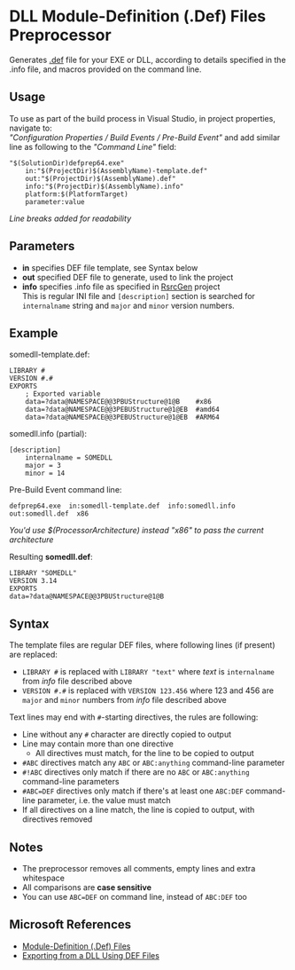 # DLL Module-Definition (.Def) Files Preprocessor

Generates [.def](https://learn.microsoft.com/en-us/cpp/build/reference/module-definition-dot-def-files?view=msvc-170) file for your EXE or DLL,
according to details specified in the .info file, and macros provided on the command line.

## Usage

To use as part of the build process in Visual Studio, in project properties, navigate to:  
*"Configuration Properties / Build Events / Pre-Build Event"* and add similar line as following to the *"Command Line"* field:

    "$(SolutionDir)defprep64.exe"
        in:"$(ProjectDir)$(AssemblyName)-template.def"
        out:"$(ProjectDir)$(AssemblyName).def"
        info:"$(ProjectDir)$(AssemblyName).info"
        platform:$(PlatformTarget)
        parameter:value

*Line breaks added for readability*

## Parameters

* **in** specifies DEF file template, see Syntax below
* **out** specified DEF file to generate, used to link the project
* **info** specifies .info file as specified in [RsrcGen](https://github.com/tringi/rsrcgen) project  
  This is regular INI file and `[description]` section is searched for `internalname` string and `major` and `minor` version numbers.

## Example

somedll-template.def:

    LIBRARY #
    VERSION #.#
    EXPORTS
        ; Exported variable
        data=?data@NAMESPACE@@3PBUStructure@1@B    #x86
        data=?data@NAMESPACE@@3PEBUStructure@1@EB  #amd64
        data=?data@NAMESPACE@@3PEBUStructure@1@EB  #ARM64

somedll.info (partial):

    [description]
        internalname = SOMEDLL
        major = 3
        minor = 14

Pre-Build Event command line:

    defprep64.exe  in:somedll-template.def  info:somedll.info  out:somedll.def  x86

*You'd use $(ProcessorArchitecture) instead "x86" to pass the current architecture*

Resulting **somedll.def**:

    LIBRARY "SOMEDLL"
    VERSION 3.14
    EXPORTS
    data=?data@NAMESPACE@@3PBUStructure@1@B

## Syntax

The template files are regular DEF files, where following lines (if present) are replaced:

* `LIBRARY #` is replaced with `LIBRARY "text"` where *text* is `internalname` from *info* file described above
* `VERSION #.#` is replaced with `VERSION 123.456` where 123 and 456 are `major` and `minor` numbers from *info* file described above

Text lines may end with `#`-starting directives, the rules are following:

* Line without any `#` character are directly copied to output
* Line may contain more than one directive
  * All directives must match, for the line to be copied to output
* `#ABC` directives match any `ABC` or `ABC:anything` command-line parameter
* `#!ABC` directives only match if there are no `ABC` or `ABC:anything` command-line parameters
* `#ABC=DEF` directives only match if there's at least one `ABC:DEF` command-line parameter, i.e. the value must match
* If all directives on a line match, the line is copied to output, with directives removed

## Notes

* The preprocessor removes all comments, empty lines and extra whitespace
* All comparisons are **case sensitive**
* You can use `ABC=DEF` on command line, instead of `ABC:DEF` too

## Microsoft References

* [Module-Definition (.Def) Files](https://learn.microsoft.com/en-us/cpp/build/reference/module-definition-dot-def-files?view=msvc-170)
* [Exporting from a DLL Using DEF Files](https://learn.microsoft.com/en-us/cpp/build/exporting-from-a-dll-using-def-files?view=msvc-170)
